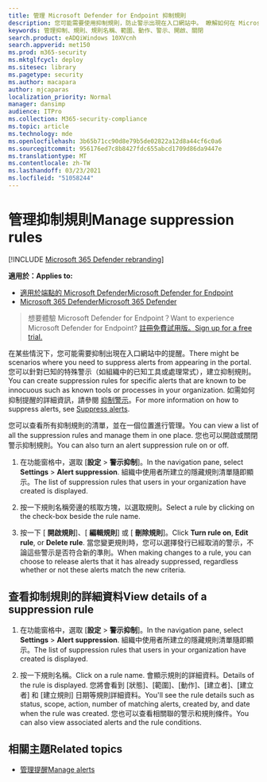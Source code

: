 ```yaml
---
title: 管理 Microsoft Defender for Endpoint 抑制規則
description: 您可能需要使用抑制規則，防止警示出現在入口網站中。 瞭解如何在 Microsoft Defender ATP 中管理抑制規則。
keywords: 管理抑制、規則、規則名稱、範圍、動作、警示、開啟、關閉
search.product: eADQiWindows 10XVcnh
search.appverid: met150
ms.prod: m365-security
ms.mktglfcycl: deploy
ms.sitesec: library
ms.pagetype: security
ms.author: macapara
author: mjcaparas
localization_priority: Normal
manager: dansimp
audience: ITPro
ms.collection: M365-security-compliance
ms.topic: article
ms.technology: mde
ms.openlocfilehash: 3b65b71cc90d8e79b5de02822a12d8a44cf6c0a6
ms.sourcegitcommit: 956176ed7c8b8427fdc655abcd1709d86da9447e
ms.translationtype: MT
ms.contentlocale: zh-TW
ms.lasthandoff: 03/23/2021
ms.locfileid: "51058244"
---
```

# <a name="manage-suppression-rules"></a><span data-ttu-id="cd9b7-105">管理抑制規則</span><span class="sxs-lookup"><span data-stu-id="cd9b7-105">Manage suppression rules</span></span>

[!INCLUDE [Microsoft 365 Defender rebranding](../../includes/microsoft-defender.md)]


<span data-ttu-id="cd9b7-106">**適用於：**</span><span class="sxs-lookup"><span data-stu-id="cd9b7-106">**Applies to:**</span></span>
- [<span data-ttu-id="cd9b7-107">適用於端點的 Microsoft Defender</span><span class="sxs-lookup"><span data-stu-id="cd9b7-107">Microsoft Defender for Endpoint</span></span>](https://go.microsoft.com/fwlink/p/?linkid=2146631)
- [<span data-ttu-id="cd9b7-108">Microsoft 365 Defender</span><span class="sxs-lookup"><span data-stu-id="cd9b7-108">Microsoft 365 Defender</span></span>](https://go.microsoft.com/fwlink/?linkid=2118804)

> <span data-ttu-id="cd9b7-109">想要體驗 Microsoft Defender for Endpoint？</span><span class="sxs-lookup"><span data-stu-id="cd9b7-109">Want to experience Microsoft Defender for Endpoint?</span></span> [<span data-ttu-id="cd9b7-110">註冊免費試用版。</span><span class="sxs-lookup"><span data-stu-id="cd9b7-110">Sign up for a free trial.</span></span>](https://www.microsoft.com/microsoft-365/windows/microsoft-defender-atp?ocid=docs-wdatp-exposedapis-abovefoldlink)


<span data-ttu-id="cd9b7-111">在某些情況下，您可能需要抑制出現在入口網站中的提醒。</span><span class="sxs-lookup"><span data-stu-id="cd9b7-111">There might be scenarios where you need to suppress alerts from appearing in the portal.</span></span> <span data-ttu-id="cd9b7-112">您可以針對已知的特殊警示（如組織中的已知工具或處理常式），建立抑制規則。</span><span class="sxs-lookup"><span data-stu-id="cd9b7-112">You can create suppression rules for specific alerts that are known to be innocuous such as known tools or processes in your organization.</span></span> <span data-ttu-id="cd9b7-113">如需如何抑制提醒的詳細資訊，請參閱 [抑制警示](manage-alerts.md)。</span><span class="sxs-lookup"><span data-stu-id="cd9b7-113">For more information on how to suppress alerts, see [Suppress alerts](manage-alerts.md).</span></span>

<span data-ttu-id="cd9b7-114">您可以查看所有抑制規則的清單，並在一個位置進行管理。</span><span class="sxs-lookup"><span data-stu-id="cd9b7-114">You can view a list of all the suppression rules and manage them in one place.</span></span> <span data-ttu-id="cd9b7-115">您也可以開啟或關閉警示抑制規則。</span><span class="sxs-lookup"><span data-stu-id="cd9b7-115">You can also turn an alert suppression rule on or off.</span></span>


1. <span data-ttu-id="cd9b7-116">在功能窗格中，選取 [**設定**  >  **警示抑制**]。</span><span class="sxs-lookup"><span data-stu-id="cd9b7-116">In the navigation pane, select **Settings** > **Alert suppression**.</span></span> <span data-ttu-id="cd9b7-117">組織中使用者所建立的隱藏規則清單隨即顯示。</span><span class="sxs-lookup"><span data-stu-id="cd9b7-117">The list of suppression rules that users in your organization have created is displayed.</span></span>

2. <span data-ttu-id="cd9b7-118">按一下規則名稱旁邊的核取方塊，以選取規則。</span><span class="sxs-lookup"><span data-stu-id="cd9b7-118">Select a rule by clicking on the check-box beside the rule name.</span></span>

3. <span data-ttu-id="cd9b7-119">按一下 [ **開啟規則**]、[ **編輯規則**] 或 [  **刪除規則**]。</span><span class="sxs-lookup"><span data-stu-id="cd9b7-119">Click **Turn rule on**, **Edit rule**, or  **Delete rule**.</span></span> <span data-ttu-id="cd9b7-120">當您變更規則時，您可以選擇發行已經取消的警示，不論這些警示是否符合新的準則。</span><span class="sxs-lookup"><span data-stu-id="cd9b7-120">When making changes to a rule, you can choose to release alerts that it has already suppressed, regardless whether or not these alerts match the new criteria.</span></span> 


## <a name="view-details-of-a-suppression-rule"></a><span data-ttu-id="cd9b7-121">查看抑制規則的詳細資料</span><span class="sxs-lookup"><span data-stu-id="cd9b7-121">View details of a suppression rule</span></span>

1. <span data-ttu-id="cd9b7-122">在功能窗格中，選取 [**設定**  >  **警示抑制**]。</span><span class="sxs-lookup"><span data-stu-id="cd9b7-122">In the navigation pane, select **Settings** > **Alert suppression**.</span></span> <span data-ttu-id="cd9b7-123">組織中使用者所建立的隱藏規則清單隨即顯示。</span><span class="sxs-lookup"><span data-stu-id="cd9b7-123">The list of suppression rules that users in your organization have created is displayed.</span></span>

2. <span data-ttu-id="cd9b7-124">按一下規則名稱。</span><span class="sxs-lookup"><span data-stu-id="cd9b7-124">Click on a rule name.</span></span> <span data-ttu-id="cd9b7-125">會顯示規則的詳細資料。</span><span class="sxs-lookup"><span data-stu-id="cd9b7-125">Details of the rule is displayed.</span></span> <span data-ttu-id="cd9b7-126">您將會看到 [狀態]、[範圍]、[動作]、[建立者]、[建立者] 和 [建立規則] 日期等規則詳細資料。</span><span class="sxs-lookup"><span data-stu-id="cd9b7-126">You'll see the rule details such as  status, scope, action, number of matching alerts, created by, and date when the rule was created.</span></span> <span data-ttu-id="cd9b7-127">您也可以查看相關聯的警示和規則條件。</span><span class="sxs-lookup"><span data-stu-id="cd9b7-127">You can also view associated alerts and the rule conditions.</span></span>

## <a name="related-topics"></a><span data-ttu-id="cd9b7-128">相關主題</span><span class="sxs-lookup"><span data-stu-id="cd9b7-128">Related topics</span></span>

- [<span data-ttu-id="cd9b7-129">管理提醒</span><span class="sxs-lookup"><span data-stu-id="cd9b7-129">Manage alerts</span></span>](manage-alerts.md)
